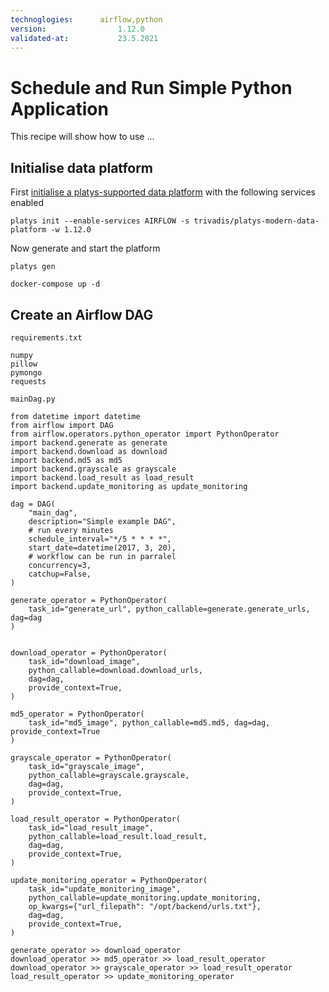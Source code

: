```yaml
---
technoglogies:      airflow,python
version:				1.12.0
validated-at:			23.5.2021
---
```


# Schedule and Run Simple Python Application

This recipe will show how to use ...

## Initialise data platform

First [initialise a platys-supported data platform](../documentation/getting-started.md) with the following services enabled

```
platys init --enable-services AIRFLOW -s trivadis/platys-modern-data-platform -w 1.12.0
```

Now generate and start the platform 

```
platys gen

docker-compose up -d
```

## Create an Airflow DAG



`requirements.txt`

```
numpy
pillow
pymongo
requests
```

`mainDag.py`

```
from datetime import datetime
from airflow import DAG
from airflow.operators.python_operator import PythonOperator
import backend.generate as generate
import backend.download as download
import backend.md5 as md5
import backend.grayscale as grayscale
import backend.load_result as load_result
import backend.update_monitoring as update_monitoring

dag = DAG(
    "main_dag",
    description="Simple example DAG",
    # run every minutes
    schedule_interval="*/5 * * * *",
    start_date=datetime(2017, 3, 20),
    # workflow can be run in parralel
    concurrency=3,
    catchup=False,
)

generate_operator = PythonOperator(
    task_id="generate_url", python_callable=generate.generate_urls, dag=dag
)


download_operator = PythonOperator(
    task_id="download_image",
    python_callable=download.download_urls,
    dag=dag,
    provide_context=True,
)

md5_operator = PythonOperator(
    task_id="md5_image", python_callable=md5.md5, dag=dag, provide_context=True
)

grayscale_operator = PythonOperator(
    task_id="grayscale_image",
    python_callable=grayscale.grayscale,
    dag=dag,
    provide_context=True,
)

load_result_operator = PythonOperator(
    task_id="load_result_image",
    python_callable=load_result.load_result,
    dag=dag,
    provide_context=True,
)

update_monitoring_operator = PythonOperator(
    task_id="update_monitoring_image",
    python_callable=update_monitoring.update_monitoring,
    op_kwargs={"url_filepath": "/opt/backend/urls.txt"},
    dag=dag,
    provide_context=True,
)

generate_operator >> download_operator
download_operator >> md5_operator >> load_result_operator
download_operator >> grayscale_operator >> load_result_operator
load_result_operator >> update_monitoring_operator
```
